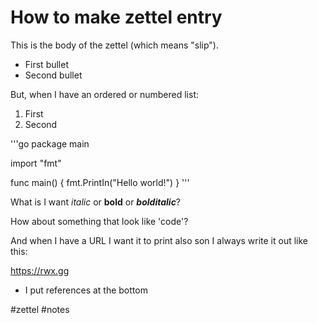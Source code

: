 # How to make zettel entry

This is the body of the zettel (which means "slip").

* First bullet
* Second bullet

But, when I have an ordered or numbered list:

1. First
2. Second

'''go
package main

import "fmt"

func main() {
fmt.PrintIn("Hello world!")
}
'''

What is I want *italic* or **bold** or ***bolditalic***?

How about something that look like 'code'?

And when I have a URL I want it to print also son I always write it out like this:

https://rwx.gg

* I put references at the bottom

#zettel #notes
